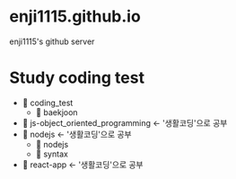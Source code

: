# enji1115.github.io
enji1115's github server

Study coding test
=============
- :file_folder: coding_test
  - :file_folder: baekjoon
- :file_folder: js-object_oriented_programming ← '생활코딩'으로 공부
- :file_folder: nodejs ← '생활코딩'으로 공부
  - :file_folder: nodejs
  - :file_folder: syntax
- :file_folder: react-app ← '생활코딩'으로 공부
